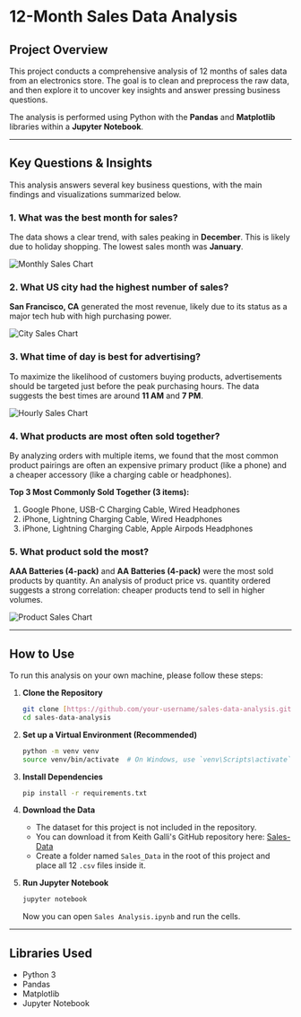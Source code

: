 # 12-Month Sales Data Analysis

## Project Overview

This project conducts a comprehensive analysis of 12 months of sales data from an electronics store. The goal is to clean and preprocess the raw data, and then explore it to uncover key insights and answer pressing business questions.

The analysis is performed using Python with the **Pandas** and **Matplotlib** libraries within a **Jupyter Notebook**.

---

## Key Questions & Insights

This analysis answers several key business questions, with the main findings and visualizations summarized below.

### 1. What was the best month for sales?
The data shows a clear trend, with sales peaking in **December**. This is likely due to holiday shopping. The lowest sales month was **January**.

![Monthly Sales Chart](images/monthly_sales.png)

### 2. What US city had the highest number of sales?
**San Francisco, CA** generated the most revenue, likely due to its status as a major tech hub with high purchasing power.

![City Sales Chart](images/city_sales.png)

### 3. What time of day is best for advertising?
To maximize the likelihood of customers buying products, advertisements should be targeted just before the peak purchasing hours. The data suggests the best times are around **11 AM** and **7 PM**.

![Hourly Sales Chart](images/hourly_sales.png)

### 4. What products are most often sold together?
By analyzing orders with multiple items, we found that the most common product pairings are often an expensive primary product (like a phone) and a cheaper accessory (like a charging cable or headphones).

**Top 3 Most Commonly Sold Together (3 items):**
1.  Google Phone, USB-C Charging Cable, Wired Headphones
2.  iPhone, Lightning Charging Cable, Wired Headphones
3.  iPhone, Lightning Charging Cable, Apple Airpods Headphones

### 5. What product sold the most?
**AAA Batteries (4-pack)** and **AA Batteries (4-pack)** were the most sold products by quantity. An analysis of product price vs. quantity ordered suggests a strong correlation: cheaper products tend to sell in higher volumes.

![Product Sales Chart](images/product_sales.png)

---

## How to Use

To run this analysis on your own machine, please follow these steps:

1.  **Clone the Repository**
    ```bash
    git clone [https://github.com/your-username/sales-data-analysis.git](https://github.com/your-username/sales-data-analysis.git)
    cd sales-data-analysis
    ```

2.  **Set up a Virtual Environment (Recommended)**
    ```bash
    python -m venv venv
    source venv/bin/activate  # On Windows, use `venv\Scripts\activate`
    ```

3.  **Install Dependencies**
    ```bash
    pip install -r requirements.txt
    ```

4.  **Download the Data**
    * The dataset for this project is not included in the repository.
    * You can download it from Keith Galli's GitHub repository here: [Sales-Data](https://github.com/KeithGalli/Sales-Analysis/tree/master/Sales_Data)
    * Create a folder named `Sales_Data` in the root of this project and place all 12 `.csv` files inside it.

5.  **Run Jupyter Notebook**
    ```bash
    jupyter notebook
    ```
    Now you can open `Sales Analysis.ipynb` and run the cells.

---

## Libraries Used
* Python 3
* Pandas
* Matplotlib
* Jupyter Notebook
